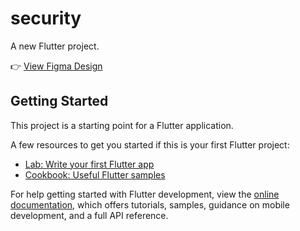 # security

A new Flutter project.

👉 [View Figma Design](https://www.figma.com/slides/xqwShXManJzZdX7saEj5Uq/Untitled?node-id=1-32&t=ieGXfEDgXDQk5oin-1)

## Getting Started

This project is a starting point for a Flutter application.

A few resources to get you started if this is your first Flutter project:

- [Lab: Write your first Flutter app](https://docs.flutter.dev/get-started/codelab)
- [Cookbook: Useful Flutter samples](https://docs.flutter.dev/cookbook)

For help getting started with Flutter development, view the
[online documentation](https://docs.flutter.dev/), which offers tutorials,
samples, guidance on mobile development, and a full API reference.
